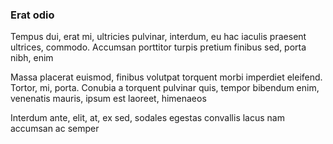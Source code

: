 ### Erat odio

Tempus dui, erat mi, ultricies pulvinar, interdum, eu hac iaculis praesent ultrices, commodo. Accumsan porttitor turpis pretium finibus sed, porta nibh, enim

Massa placerat euismod, finibus volutpat torquent morbi imperdiet eleifend. Tortor, mi, porta. Conubia a torquent pulvinar quis, tempor bibendum enim, venenatis mauris, ipsum est laoreet, himenaeos

Interdum ante, elit, at, ex sed, sodales egestas convallis lacus nam accumsan ac semper


